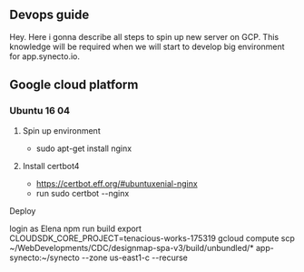 ## Devops guide

Hey. Here i gonna describe all steps to spin up new server on GCP. This knowledge will be required when
we will start to develop big environment for app.synecto.io.

## Google cloud platform

### Ubuntu 16 04

1. Spin up environment

    - sudo apt-get install nginx

2. Install certbot4

    - https://certbot.eff.org/#ubuntuxenial-nginx
    - run sudo certbot --nginx


Deploy

login as Elena
npm run build
export CLOUDSDK_CORE_PROJECT=tenacious-works-175319
gcloud compute scp ~/WebDevelopments/CDC/designmap-spa-v3/build/unbundled/* app-synecto:~/synecto --zone us-east1-c --recurse